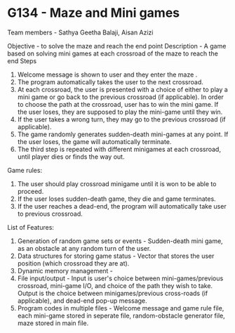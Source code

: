 # G134 - Maze and Mini games 
Team members - Sathya Geetha Balaji, Aisan Azizi

Objective - to solve the maze and reach the end point
Description - A game based on solving mini games at each crossroad of the maze to reach the end
Steps 
1) Welcome message is shown to user and they enter the maze .
2) The program automatically takes the user to the next crossroad.
3) At each crossroad, the user is presented with a choice of either to play a mini game or go back to the previous crossroad (if applicable). In order to choose the path at the crossroad, user has to win the mini game. If the user loses, they are supposed to play the mini-game until they win.
4) If the user takes a wrong turn, they may go to the previous crossroad (if applicable).
5) The game randomly generates sudden-death mini-games at any point. If the user loses, the game will automatically terminate. 
6) The third step is repeated with different minigames at each crossroad, until player dies or finds the way out.


Game rules:
1) The user should play crossroad minigame until it is won to be able to proceed.
1) If the user loses sudden-death game, they die and game terminates. 
2) If the user reaches a dead-end, the program will automatically take user to previous crossroad.

List of Features: 
1. Generation of random game sets or events - Sudden-death mini game, as an obstacle at any random turn of the user. 
2. Data structures for storing game status - Vector that stores the user position (which crossroad they are at). 
3. Dynamic memory management - 
4. File input/output - Input is user's choice between mini-games/previous crossroad, mini-game I/O, and choice of the path they wish to take. Output is the choice between minigames/previous cross-roads (if applicable), and dead-end pop-up message. 
5. Program codes in multiple files - Welcome message and game rule file, each mini-game stored in seperate file, random-obstacle generator file, maze stored in main file.
